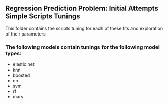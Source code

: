 ## Regression Prediction Problem: Initial Attempts Simple Scripts Tunings

This folder contains the scripts tuning for each of these fits and exploration of their parameters

### The following models contain tunings for the following model types:
- elastic net
- knn
- boosted
- nn
- svm
- rf
- mars